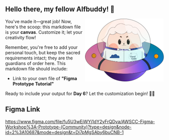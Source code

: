 ## Hello there, my fellow Alfbuddy! 💖

<img align="right" width="250px" src="../../assets/alf/alf-ufo.png">

You've made it—great job! Now, here's the scoop: this markdown file is your **canvas**. Customize it; let your creativity flow!

Remember, you're free to add your personal touch, but keep the sacred requirements intact; they are the guardians of order here. This markdown file should include:
- Link to your own file of **"Figma Prototype Tutorial"**

Ready to include your output for **Day 6**? Let the customization begin! 🚀✨

<!-- You may now delete and modify the content of this file -->

## Figma Link
https://www.figma.com/file/fu5U3wEjWYj1dY2yFrQDva/AWSCC-Figma-Workshop%3A-Prototype-(Community)?type=design&node-id=2%3A10687&mode=design&t=Dj7pMgSAby6buCNB-1
